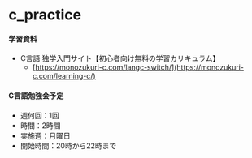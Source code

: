 # c_practice
#### 学習資料
- C言語 独学入門サイト【初心者向け無料の学習カリキュラム】
  - [https://monozukuri-c.com/langc-switch/](https://monozukuri-c.com/learning-c/)

#### C言語勉強会予定
- 週何回：1回
- 時間：2時間
- 実施週：月曜日
- 開始時間：20時から22時まで

